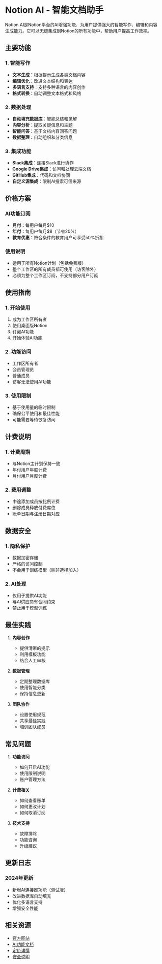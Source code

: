 # Notion AI - 智能文档助手

Notion AI是Notion平台的AI增强功能，为用户提供强大的智能写作、编辑和内容生成能力。它可以无缝集成到Notion的所有功能中，帮助用户提高工作效率。

## 主要功能

### 1. 智能写作
- **文本生成**：根据提示生成各类文档内容
- **编辑优化**：改进文本结构和表达
- **多语言支持**：支持多种语言的内容创作
- **格式转换**：自动调整文本格式和风格

### 2. 数据处理
- **自动填充数据库**：智能总结和见解
- **内容分析**：提取关键信息和主题
- **智能问答**：基于文档内容回答问题
- **数据整理**：自动组织和分类信息

### 3. 集成功能
- **Slack集成**：连接Slack进行协作
- **Google Drive集成**：访问和处理云端文档
- **GitHub集成**：代码和文档协同
- **自定义源集成**：限制AI搜索可信来源

## 价格方案

### AI功能订阅
- **月付**：每用户每月$10
- **年付**：每用户每月$8（节省20%）
- **教育优惠**：符合条件的教育用户可享受50%折扣

### 使用说明
- 适用于所有Notion计划（包括免费版）
- 整个工作区的所有成员都可使用（访客除外）
- 必须为整个工作区订阅，不支持部分用户订阅

## 使用指南

### 1. 开始使用
1. 成为工作区所有者
2. 使用桌面版Notion
3. 订阅AI功能
4. 开始体验AI功能

### 2. 功能访问
- 工作区所有者
- 会员管理员
- 普通成员
- 访客无法使用AI功能

### 3. 使用限制
- 基于使用量的临时限制
- 确保公平使用和最佳性能
- 可能需要等待恢复访问

## 计费说明

### 1. 计费周期
- 与Notion主计划保持一致
- 年付用户年度计费
- 月付用户月度计费

### 2. 费用调整
- 中途添加成员按比例计费
- 删除成员释放付费席位
- 账单日期与注册日期对应

## 数据安全

### 1. 隐私保护
- 数据加密存储
- 严格的访问控制
- 不会用于训练模型（除非选择加入）

### 2. AI处理
- 仅用于提供AI功能
- 与AI供应商有合同约束
- 禁止用于模型训练

## 最佳实践

1. **内容创作**
   - 提供清晰的提示
   - 利用模板功能
   - 结合人工审核

2. **数据管理**
   - 定期整理数据库
   - 使用智能分类
   - 保持信息更新

3. **团队协作**
   - 设置使用规范
   - 共享最佳实践
   - 培训团队成员

## 常见问题

1. **功能访问**
   - 如何开启AI功能
   - 使用限制说明
   - 账户管理方法

2. **计费相关**
   - 如何查看账单
   - 如何更改计划
   - 如何取消订阅

3. **技术支持**
   - 故障排除
   - 功能咨询
   - 升级建议

## 更新日志

### 2024年更新
- 新增AI连接器功能（测试版）
- 改进数据库自动填充
- 优化多语言支持
- 增强安全性能

## 相关资源

- [官方网站](https://www.notion.so)
- [AI功能文档](https://www.notion.so/help/ai)
- [定价详情](https://www.notion.so/pricing)
- [安全说明](https://www.notion.so/security) 